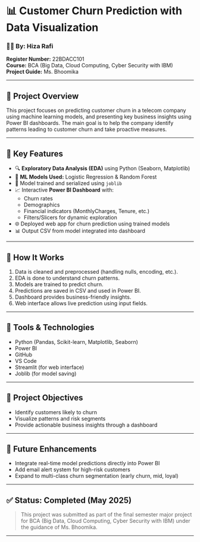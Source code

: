 # 📊 Customer Churn Prediction with Data Visualization

### 👩‍💻 By: Hiza Rafi  
**Register Number:** 22BDACC101  
**Course:** BCA (Big Data, Cloud Computing, Cyber Security with IBM)  
**Project Guide:** Ms. Bhoomika  

---

## 📌 Project Overview

This project focuses on predicting customer churn in a telecom company using machine learning models, and presenting key business insights using Power BI dashboards. The main goal is to help the company identify patterns leading to customer churn and take proactive measures.

---

## 🧠 Key Features

- 🔍 **Exploratory Data Analysis (EDA)** using Python (Seaborn, Matplotlib)
- 🤖 **ML Models Used:** Logistic Regression & Random Forest
- 💾 Model trained and serialized using `joblib`
- 📈 Interactive **Power BI Dashboard** with:
  - Churn rates
  - Demographics
  - Financial indicators (MonthlyCharges, Tenure, etc.)
  - Filters/Slicers for dynamic exploration
- 🌐 Deployed web app for churn prediction using trained models
- 📊 Output CSV from model integrated into dashboard

---

## 🧪 How It Works

1. Data is cleaned and preprocessed (handling nulls, encoding, etc.).
2. EDA is done to understand churn patterns.
3. Models are trained to predict churn.
4. Predictions are saved in CSV and used in Power BI.
5. Dashboard provides business-friendly insights.
6. Web interface allows live prediction using input fields.

---

## 📎 Tools & Technologies

- Python (Pandas, Scikit-learn, Matplotlib, Seaborn)
- Power BI
- GitHub
- VS Code
- Streamlit (for web interface)
- Joblib (for model saving)

---

## 📌 Project Objectives

- Identify customers likely to churn
- Visualize patterns and risk segments
- Provide actionable business insights through a dashboard

---

## 🔮 Future Enhancements

- Integrate real-time model predictions directly into Power BI
- Add email alert system for high-risk customers
- Expand to multi-class churn segmentation (early churn, mid, loyal)

---

## ✅ Status: Completed (May 2025)

> This project was submitted as part of the final semester major project for BCA (Big Data, Cloud Computing, Cyber Security with IBM) under the guidance of Ms. Bhoomika.

---

